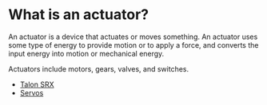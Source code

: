 # What is an actuator?
An actuator is a device that actuates or moves something. An actuator uses some
type of energy to provide motion or to apply a force, and converts the input
energy into motion or mechanical energy.

Actuators include motors, gears, valves, and switches.

* [Talon SRX](./talon/README.md)
* [Servos](./servos/README.md)
